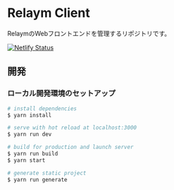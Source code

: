 # Relaym Client

RelaymのWebフロントエンドを管理するリポジトリです。

[![Netlify Status](https://api.netlify.com/api/v1/badges/48cac00b-bc6f-4706-ac06-20b5a6564a56/deploy-status)](https://app.netlify.com/sites/relaym/deploys)

## 開発

### ローカル開発環境のセットアップ

``` bash
# install dependencies
$ yarn install

# serve with hot reload at localhost:3000
$ yarn run dev

# build for production and launch server
$ yarn run build
$ yarn start

# generate static project
$ yarn run generate
```
